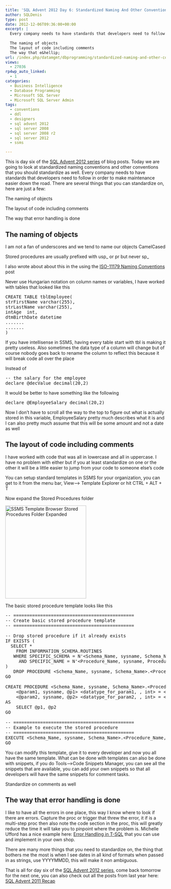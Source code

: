 ```yaml
---
title: 'SQL Advent 2012 Day 6: Standardized Naming And Other Conventions'
author: SQLDenis
type: post
date: 2012-12-06T09:36:00+00:00
excerpt: |
  Every company needs to have standards that developers need to follow in order to make maintenance easier down the road. There are several things that you can standardize on:
  
  The naming of objects
  The layout of code including comments
  The way that e&hellip;
url: /index.php/datamgmt/dbprogramming/standardized-naming-and-other-conventions/
views:
  - 27036
rp4wp_auto_linked:
  - 1
categories:
  - Business Intelligence
  - Database Programming
  - Microsoft SQL Server
  - Microsoft SQL Server Admin
tags:
  - conventions
  - ddl
  - designers
  - sql advent 2012
  - sql server 2008
  - sql server 2008 r2
  - sql server 2012
  - ssms

---
```

This is day six of the [SQL Advent 2012 series][1] of blog posts. Today we are going to look at standardized naming conventions and other conventions that you should standardize as well. Every company needs to have standards that developers need to follow in order to make maintenance easier down the road. There are several things that you can standardize on, here are just a few:

The naming of objects
  
The layout of code including comments
  
The way that error handling is done

## The naming of objects

I am not a fan of underscores and we tend to name our objects CamelCased
  
Stored procedures are usually prefixed with usp_ or pr but never sp_
  
I also wrote about about this in the using the [ISO-11179 Naming Conventions][2] post
  
Never use Hungarian notation on column names or variables, I have worked with tables that looked like this

<pre>CREATE TABLE tblEmployee(
strFirstName varchar(255),
strLastName varchar(255),
intAge	int,
dtmBirthDate datetime
.......
.......
)</pre>

If you have intellisense in SSMS, having every table start with tbl is making it pretty useless. Also sometimes the data type of a column will change but of course nobody goes back to rename the column to reflect this because it will break code all over the place

Instead of 

<pre>-- the salary for the employee
declare @decValue decimal(20,2)</pre>

It would be better to have something like the following

<pre>declare @EmployeeSalary decimal(20,2)</pre>

Now I don&#8217;t have to scroll all the way to the top to figure out what is actually stored in this variable, EmployeeSalary pretty much describes what it is and I can also pretty much assume that this will be some amount and not a date as well

## The layout of code including comments

I have worked with code that was all in lowercase and all in uppercase. I have no problem with either but if you at least standardize on one or the other it will be a little easier to jump from your code to someone else&#8217;s code
  
You can setup standard templates in SSMS for your organization, you can get to it from the menu bar, View&#8211;> Template Explorer or hit CTRL + ALT + T

Now expand the Stored Procedures folder

<div class="image_block">
  <a href="/wp-content/uploads/blogs/DataMgmt/Denis/ADvent/TemplateBrowserProcs.PNG?mtime=1354732944"><img alt="SSMS Template Browser Stored Procedures Folder Expanded" src="/wp-content/uploads/blogs/DataMgmt/Denis/ADvent/TemplateBrowserProcs.PNG?mtime=1354732944" width="254" height="292" /></a>
</div>

The basic stored procedure template looks like this

<pre>-- =============================================
-- Create basic stored procedure template
-- =============================================

-- Drop stored procedure if it already exists
IF EXISTS (
  SELECT * 
    FROM INFORMATION_SCHEMA.ROUTINES 
   WHERE SPECIFIC_SCHEMA = N'&lt;Schema_Name, sysname, Schema_Name&gt;'
     AND SPECIFIC_NAME = N'&lt;Procedure_Name, sysname, Procedure_Name&gt;' 
)
   DROP PROCEDURE &lt;Schema_Name, sysname, Schema_Name&gt;.&lt;Procedure_Name, sysname, Procedure_Name&gt;
GO

CREATE PROCEDURE &lt;Schema_Name, sysname, Schema_Name&gt;.&lt;Procedure_Name, sysname, Procedure_Name&gt;
	&lt;@param1, sysname, @p1&gt; &lt;datatype_for_param1, , int&gt; = &lt;default_value_for_param1, , 0&gt;, 
	&lt;@param2, sysname, @p2&gt; &lt;datatype_for_param2, , int&gt; = &lt;default_value_for_param2, , 0&gt;
AS
	SELECT @p1, @p2
GO

-- =============================================
-- Example to execute the stored procedure
-- =============================================
EXECUTE &lt;Schema_Name, sysname, Schema_Name&gt;.&lt;Procedure_Name, sysname, Procedure_Name&gt; &lt;value_for_param1, , 1&gt;, &lt;value_for_param2, , 2&gt;
GO</pre>

You can modify this template, give it to every developer and now you all have the same template. What can be done with templates can also be done with snippets, if you do Tools&#8211;>Code Snippets Manager, you can see all the snippets that are available, you can add your own snippets so that all developers will have the same snippets for comment tasks.

Standardize on comments as well
  

  


## The way that error handling is done

I like to have all the errors in one place, this way I know where to look if there are errors. Capture the proc or trigger that threw the error, it if is a multi-step proc then also note the code section in the proc, this will greatly reduce the time it will take you to pinpoint where the problem is. Michelle Ufford has a nice example here: [Error Handling in T-SQL][3] that you can use and implement in your own shop.

There are many more things that you need to standardize on, the thing that bothers me the most is when I see dates in all kind of formats when passed in as strings, use YYYYMMDD, this will make it non ambiguous.

That is all for day six of the [SQL Advent 2012 series][1], come back tomorrow for the next one, you can also check out all the posts from last year here: [SQL Advent 2011 Recap][4]

 [1]: /index.php/DataMgmt/DBProgramming/sql-advent-2012-here-is
 [2]: /index.php/DataMgmt/DataDesign/iso-11179-naming-conventions
 [3]: http://sqlfool.com/2008/12/error-handling-in-t-sql/
 [4]: /index.php/DataMgmt/DataDesign/sql-advent-2011-recap